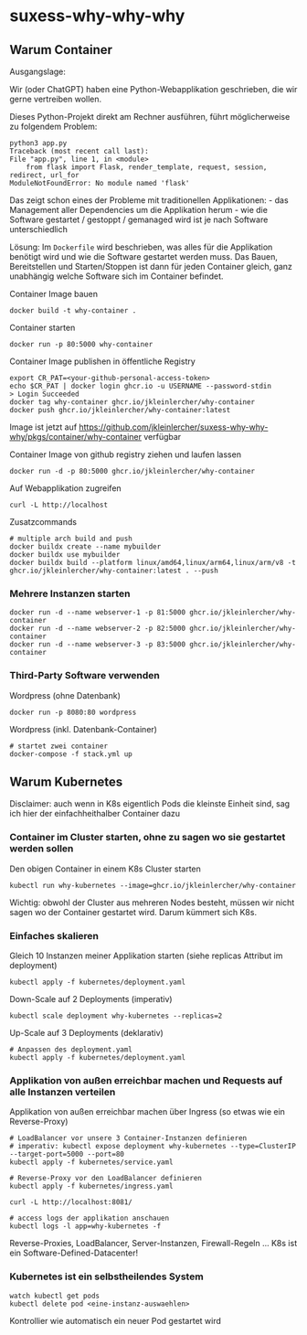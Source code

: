 # suxess-why-why-why

## Warum Container

Ausgangslage:

Wir (oder ChatGPT) haben eine Python-Webapplikation geschrieben, die wir gerne vertreiben wollen.

Dieses Python-Projekt direkt am Rechner ausführen, führt möglicherweise zu folgendem Problem:

    python3 app.py
    Traceback (most recent call last):
    File "app.py", line 1, in <module>
        from flask import Flask, render_template, request, session, redirect, url_for
    ModuleNotFoundError: No module named 'flask'

Das zeigt schon eines der Probleme mit traditionellen Applikationen:
    - das Management aller Dependencies um die Applikation herum
    - wie die Software gestartet / gestoppt / gemanaged wird ist je nach Software unterschiedlich

Lösung: Im `Dockerfile` wird beschrieben, was alles für die Applikation benötigt wird und wie die Software gestartet werden muss.
Das Bauen, Bereitstellen und Starten/Stoppen ist dann für jeden Container gleich, ganz unabhängig welche Software sich im Container befindet.

Container Image bauen

    docker build -t why-container .

Container starten

    docker run -p 80:5000 why-container

Container Image publishen in öffentliche Registry

    export CR_PAT=<your-github-personal-access-token>
    echo $CR_PAT | docker login ghcr.io -u USERNAME --password-stdin
    > Login Succeeded
    docker tag why-container ghcr.io/jkleinlercher/why-container
    docker push ghcr.io/jkleinlercher/why-container:latest

Image ist jetzt auf https://github.com/jkleinlercher/suxess-why-why-why/pkgs/container/why-container verfügbar  

Container Image von github registry ziehen und laufen lassen

    docker run -d -p 80:5000 ghcr.io/jkleinlercher/why-container

Auf Webapplikation zugreifen

    curl -L http://localhost

Zusatzcommands

    # multiple arch build and push
    docker buildx create --name mybuilder
    docker buildx use mybuilder
    docker buildx build --platform linux/amd64,linux/arm64,linux/arm/v8 -t ghcr.io/jkleinlercher/why-container:latest . --push

### Mehrere Instanzen starten

    docker run -d --name webserver-1 -p 81:5000 ghcr.io/jkleinlercher/why-container
    docker run -d --name webserver-2 -p 82:5000 ghcr.io/jkleinlercher/why-container
    docker run -d --name webserver-3 -p 83:5000 ghcr.io/jkleinlercher/why-container

### Third-Party Software verwenden

Wordpress (ohne Datenbank)

    docker run -p 8080:80 wordpress

Wordpress (inkl. Datenbank-Container)

    # startet zwei container 
    docker-compose -f stack.yml up


## Warum Kubernetes

Disclaimer: auch wenn in K8s eigentlich Pods die kleinste Einheit sind, sag ich hier der einfachheithalber Container dazu

### Container im Cluster starten, ohne zu sagen wo sie gestartet werden sollen

Den obigen Container in einem K8s Cluster starten

    kubectl run why-kubernetes --image=ghcr.io/jkleinlercher/why-container

Wichtig: obwohl der Cluster aus mehreren Nodes besteht, müssen wir nicht sagen wo der Container gestartet wird. Darum kümmert sich K8s.

### Einfaches skalieren

Gleich 10 Instanzen meiner Applikation starten (siehe replicas Attribut im deployment)

    kubectl apply -f kubernetes/deployment.yaml

Down-Scale auf 2 Deployments (imperativ)

    kubectl scale deployment why-kubernetes --replicas=2

Up-Scale auf 3 Deployments (deklarativ)

    # Anpassen des deployment.yaml
    kubectl apply -f kubernetes/deployment.yaml

### Applikation von außen erreichbar machen und Requests auf alle Instanzen verteilen

Applikation von außen erreichbar machen über Ingress (so etwas wie ein Reverse-Proxy)

    # LoadBalancer vor unsere 3 Container-Instanzen definieren
    # imperativ: kubectl expose deployment why-kubernetes --type=ClusterIP --target-port=5000 --port=80
    kubectl apply -f kubernetes/service.yaml
    
    # Reverse-Proxy vor den LoadBalancer definieren
    kubectl apply -f kubernetes/ingress.yaml
    
    curl -L http://localhost:8081/
    
    # access logs der applikation anschauen
    kubectl logs -l app=why-kubernetes -f

Reverse-Proxies, LoadBalancer, Server-Instanzen, Firewall-Regeln ... K8s ist ein Software-Defined-Datacenter!

### Kubernetes ist ein selbstheilendes System

    watch kubectl get pods
    kubectl delete pod <eine-instanz-auswaehlen>

Kontrollier wie automatisch ein neuer Pod gestartet wird

